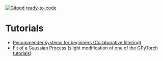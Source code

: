 [![Gitpod ready-to-code](https://img.shields.io/badge/Gitpod-ready--to--code-blue?logo=gitpod)](https://gitpod.io/#https://github.com/couturierc/tutorials)

# Tutorials

- [Recommender systems for beginners (Collaborative filtering)](https://github.com/couturierc/tutorials/tree/master/gp)
- [Fit of a Gaussian Process](https://github.com/couturierc/tutorials/tree/master/gp) (slight modification of [one of the GPyTorch tutorials](https://github.com/cornellius-gp/gpytorch/blob/master/examples/01_Exact_GPs/Simple_GP_Regression.ipynb))
